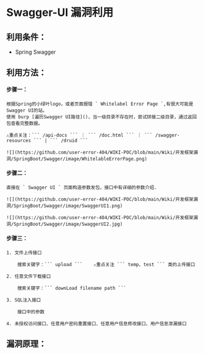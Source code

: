 # Swagger-UI 漏洞利用

## 利用条件：

- Spring Swagger

## 利用方法：

#### 步骤一：
	
	根据Spring的小绿叶logo，或者页面报错 ` Whitelabel Error Page `,有很大可能是Swagger UI的站。
	使用 burp [遍历Swagger UI路径]()，当一级目录不存在时，尝试拼接二级目录，通过返回包查看完整数据。

	⚠️重点关注：``` /api-docs ``` ｜ ``` /doc.html ``` ｜ ``` /swagger-resources ``` | ``` /druid ```

	![](https://github.com/user-error-404/WIKI-POC/blob/main/Wiki/开发框架漏洞/SpringBoot/Swagger/image/WhitelableErrorPage.png)

#### 步骤二：

	直接在 ` Swagger UI ` 页面构造参数发包，接口中有详细的参数介绍.

	![](https://github.com/user-error-404/WIKI-POC/blob/main/Wiki/开发框架漏洞/SpringBoot/Swagger/image/SwaggerUI1.png)
	
	![](https://github.com/user-error-404/WIKI-POC/blob/main/Wiki/开发框架漏洞/SpringBoot/Swagger/image/SwaggerUI2.jpg)

#### 步骤三：
	
	1. 文件上传接口

		搜索关键字：``` upload ``` 	⚠️重点关注 ``` temp、test ``` 类的上传接口

	2. 任意文件下载接口

		搜索关键字：``` downLoad filename path ```

	3. SQL注入接口

		接口中的参数

	4. 未授权访问接口、任意用户密码重置接口、任意用户信息修改接口、用户信息泄漏接口

## 漏洞原理：